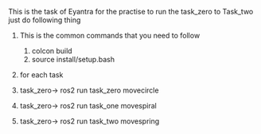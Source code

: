This is the task of Eyantra for the practise 
to run the task_zero to Task_two just do following thing

1. This is the common commands that you need to follow
   1. colcon build
   2. source install/setup.bash
  
      
2.  for each task
   1. task_zero-> ros2 run task_zero movecircle
   2. task_zero-> ros2 run task_one movespiral
   3. task_zero-> ros2 run task_two movespring
